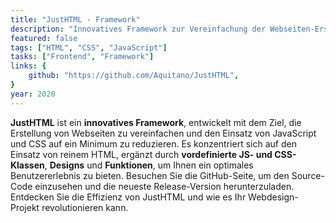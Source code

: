 ```yaml
---
title: "JustHTML - Framework"
description: "Innovatives Framework zur Vereinfachung der Webseiten-Erstellung"
featured: false
tags: ["HTML", "CSS", "JavaScript"]
tasks: ["Frontend", "Framework"]
links: {
    github: "https://github.com/Aquitano/JustHTML",
}
year: 2020
---
```


**JustHTML** ist ein **innovatives Framework**, entwickelt mit dem Ziel, die Erstellung von Webseiten zu vereinfachen und den Einsatz von JavaScript und CSS auf ein Minimum zu reduzieren. Es konzentriert sich auf den Einsatz von reinem HTML, ergänzt durch **vordefinierte JS- und CSS-Klassen**, **Designs** und **Funktionen**, um Ihnen ein optimales Benutzererlebnis zu bieten. Besuchen Sie die GitHub-Seite, um den Source-Code einzusehen und die neueste Release-Version herunterzuladen. Entdecken Sie die Effizienz von JustHTML und wie es Ihr Webdesign-Projekt revolutionieren kann.